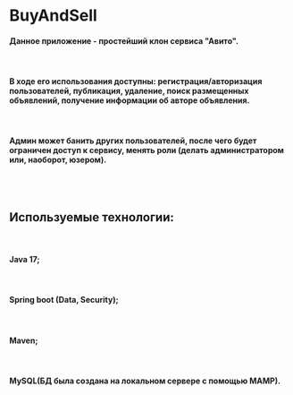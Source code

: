 <!DOCTYPE html>
<h1>BuyAndSell</h1>

<h4>Данное приложение - простейший клон сервиса "Авито".</h4><br> 
<h4>В ходе его использования доступны: регистрация/авторизация пользователей, публикация, удаление, поиск размещенных объявлений, получение информации об авторе объявления.</h4><br> 
<h4>Админ может банить других пользователей, после чего будет ограничен доступ к сервису, менять роли (делать администратором или, наоборот, юзером).</h4><br><br> 

<h2>Используемые технологии:</h2><br>
<h4>Java 17;</h4><br>
<h4>Spring boot (Data, Security);</h4><br>
<h4>Maven;</h4><br>
<h4>MySQL(БД была создана на локальном сервере с помощью MAMP).</h4><br>



